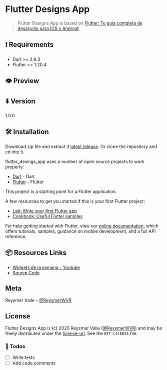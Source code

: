 # Flutter Designs App

> Flutter Designs App is based on [Flutter: Tu guía completa de desarrollo para IOS y Android](https://www.udemy.com/course/flutter-ios-android-fernando-herrera/)

## ❗️ Requirements

- Dart >= 2.9.3
- Flutter >= 1.20.4

## 👁 Preview

## ⬇️ Version

1.0.0

## 🛠 Installation

Download zip file and extract it [latest release](https://github.com/reysmerwvr/flutter_desings_app). Or clone the repository and cd into it.

flutter_desings_app uses a number of open source projects to work properly:

- [Dart] - Dart
- [Flutter] - Flutter

This project is a starting point for a Flutter application.

A few resources to get you started if this is your first Flutter project:

- [Lab: Write your first Flutter app](https://flutter.dev/docs/get-started/codelab)
- [Cookbook: Useful Flutter samples](https://flutter.dev/docs/cookbook)

For help getting started with Flutter, view our
[online documentation](https://flutter.dev/docs), which offers tutorials,
samples, guidance on mobile development, and a full API reference.

## 📦 Resources Links

- [Widgets de la semana - Youtube](https://www.youtube.com/watch?v=b_sQ9bMltGU&list=PLjxrf2q8roU23XGwz3Km7sQZFTdB996iG&index=1)
- [Source Code](https://github.com/Klerith/flutter-componentes)

## Meta

Reysmer Valle – [@ReysmerWVR]

## License

Flutter Designs App is (c) 2020 Reysmer Valle ([@ReysmerWVR]) and may be freely distributed under the [license-url](LICENSE). See the `MIT-LICENSE` file.

### 📝 Todos

- [ ] Write tests
- [ ] Add code comments

[//]: # (These are reference links used in the body of this note and get stripped out when the markdown processor does
its job. There is no need to format nicely because it shouldn't be seen. Thanks SO - http://stackoverflow.com/questions/4823468/store-comments-in-markdown-syntax)

   [Dart]: <https://dart.dev/>
   [Flutter]: <https://flutter.dev/>
   [@ReysmerWVR]: <http://twitter.com/ReysmerWVR>
